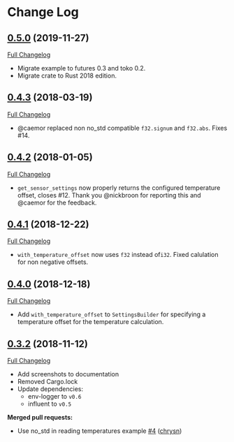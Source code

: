 # Change Log
## [0.5.0](https://github.com/marcelbuesing/bme680/tree/0.5.0) (2019-11-27)
[Full Changelog](https://github.com/marcelbuesing/bme680/compare/0.4.3..0.5.0)
- Migrate example to futures 0.3 and toko 0.2.
- Migrate crate to Rust 2018 edition.

## [0.4.3](https://github.com/marcelbuesing/bme680/tree/0.4.3) (2018-03-19)
[Full Changelog](https://github.com/marcelbuesing/bme680/compare/0.4.2..0.4.3)
- @caemor replaced non no_std compatible `f32.signum` and `f32.abs`. Fixes #14.

## [0.4.2](https://github.com/marcelbuesing/bme680/tree/0.4.2) (2018-01-05)
[Full Changelog](https://github.com/marcelbuesing/bme680/compare/0.4.1..0.4.2)
- `get_sensor_settings` now properly returns the configured temperature offset, closes #12.
  Thank you @nickbroon for reporting this and @caemor for the feedback.

## [0.4.1](https://github.com/marcelbuesing/bme680/tree/0.4.1) (2018-12-22)
[Full Changelog](https://github.com/marcelbuesing/bme680/compare/0.4.0..0.4.1)
- `with_temperature_offset` now uses `f32` instead of`i32`. Fixed calulation for non negative offsets.

## [0.4.0](https://github.com/marcelbuesing/bme680/tree/0.4.0) (2018-12-18)
[Full Changelog](https://github.com/marcelbuesing/bme680/compare/0.3.2..0.4.0)
- Add `with_temperature_offset` to `SettingsBuilder` for specifying a temperature offset for the temperature calculation.

## [0.3.2](https://github.com/marcelbuesing/bme680/tree/0.3.2) (2018-11-12)
[Full Changelog](https://github.com/marcelbuesing/bme680/compare/0.3.1..0.3.2)
- Add screenshots to documentation
- Removed Cargo.lock
- Update dependencies:
  - env-logger to `v0.6`
  - influent to `v0.5`

**Merged pull requests:**
- Use no_std in reading temperatures example [\#4](https://github.com/marcelbuesing/bme680/pull/4) ([chrysn](https://github.com/chrysn))
